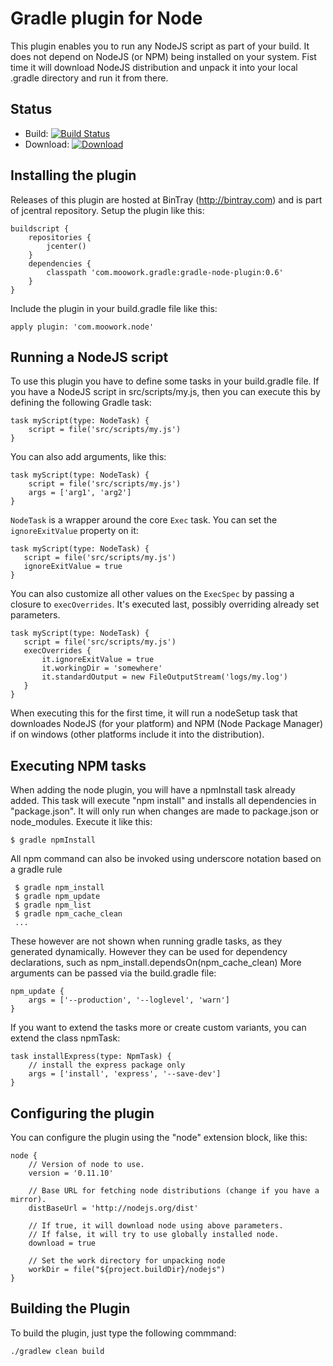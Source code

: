 Gradle plugin for Node
=======================

This plugin enables you to run any NodeJS script as part of your build. It does not depend on NodeJS (or NPM) being installed on
your system. Fist time it will download NodeJS distribution and unpack it into your local .gradle directory and run it from there.

Status
------

* Build: [![Build Status](https://travis-ci.org/srs/gradle-node-plugin.png?branch=master)](https://travis-ci.org/srs/gradle-node-plugin)
* Download: [![Download](https://api.bintray.com/packages/srs/maven/gradle-node-plugin/images/download.png)](https://bintray.com/srs/maven/gradle-node-plugin)

Installing the plugin
---------------------

Releases of this plugin are hosted at BinTray (http://bintray.com) and is part of jcentral repository.
Setup the plugin like this:

	buildscript {
		repositories {
			jcenter()
		}
    	dependencies {
			classpath 'com.moowork.gradle:gradle-node-plugin:0.6'
    	}
	}

Include the plugin in your build.gradle file like this:

    apply plugin: 'com.moowork.node'

Running a NodeJS script
-----------------------

To use this plugin you have to define some tasks in your build.gradle file. If you have a NodeJS script in src/scripts/my.js, then you
can execute this by defining the following Gradle task:

    task myScript(type: NodeTask) {
        script = file('src/scripts/my.js')
    }

You can also add arguments, like this:

    task myScript(type: NodeTask) {
        script = file('src/scripts/my.js')
        args = ['arg1', 'arg2']
    }

`NodeTask` is a wrapper around the core `Exec` task. You can set the `ignoreExitValue` property on it:

    task myScript(type: NodeTask) {
       script = file('src/scripts/my.js')
       ignoreExitValue = true
    }

You can also customize all other values on the `ExecSpec` by passing a closure to `execOverrides`. It's executed last, possibly
overriding already set parameters.

    task myScript(type: NodeTask) {
       script = file('src/scripts/my.js')
       execOverrides {
           it.ignoreExitValue = true
           it.workingDir = 'somewhere'
           it.standardOutput = new FileOutputStream('logs/my.log')
       }
    }

When executing this for the first time, it will run a nodeSetup task that downloades NodeJS (for your platform) and
NPM (Node Package Manager) if on windows (other platforms include it into the distribution).

Executing NPM tasks
-------------------

When adding the node plugin, you will have a npmInstall task already added. This task will execute "npm install" and
installs all dependencies in "package.json". It will only run when changes are made to package.json or node_modules.
 Execute it like this:

    $ gradle npmInstall

All npm command can also be invoked using underscore notation based on a gradle rule

     $ gradle npm_install
     $ gradle npm_update
     $ gradle npm_list
     $ gradle npm_cache_clean
     ...

These however are not shown when running gradle tasks, as they generated dynamically.
However they can be used for dependency declarations, such as npm_install.dependsOn(npm_cache_clean)
More arguments can be passed via the build.gradle file:

    npm_update {
        args = ['--production', '--loglevel', 'warn']
    }

If you want to extend the tasks more or create custom variants, you can extend the class npmTask:

    task installExpress(type: NpmTask) {
        // install the express package only
        args = ['install', 'express', '--save-dev']
    }

Configuring the plugin
----------------------

You can configure the plugin using the "node" extension block, like this:

    node {
        // Version of node to use.
        version = '0.11.10'

        // Base URL for fetching node distributions (change if you have a mirror).
        distBaseUrl = 'http://nodejs.org/dist'

        // If true, it will download node using above parameters.
        // If false, it will try to use globally installed node.
        download = true

        // Set the work directory for unpacking node
        workDir = file("${project.buildDir}/nodejs")
    }

Building the Plugin
-------------------

To build the plugin, just type the following commmand:

    ./gradlew clean build
